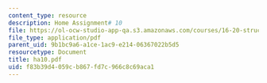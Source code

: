 ```yaml
---
content_type: resource
description: Home Assignment# 10
file: https://ol-ocw-studio-app-qa.s3.amazonaws.com/courses/16-20-structural-mechanics-fall-2002/f83b39d4059cb867fd7c966c8c69aca1_ha10.pdf
file_type: application/pdf
parent_uid: 9b1bc9a6-a1ce-1ac9-e214-06367022b5d5
resourcetype: Document
title: ha10.pdf
uid: f83b39d4-059c-b867-fd7c-966c8c69aca1
---
```

